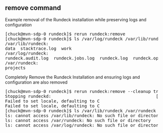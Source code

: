 remove command
--------------

Example removal of the Rundeck installation while preserving logs and configuration
<pre>
[chuck@mvn-sdp-0 rundeck]$ rerun rundeck:remove
[chuck@mvn-sdp-0 rundeck]$ ls /var/log/rundeck /var/lib/rundeck /var/rundeck               
/var/lib/rundeck:
data  stacktrace.log  work
/var/log/rundeck:
rundeck.audit.log  rundeck.jobs.log  rundeck.log  rundeck.options.log  service.log
/var/rundeck:
projects
</pre>

Completely Remove the Rundeck Installation and ensuring logs and configuration are also removed
<pre>
[chuck@mvn-sdp-0 rundeck]$ rerun rundeck:remove --cleanup true
Stopping rundeckd:                                         [  OK  ]
Failed to set locale, defaulting to C
Failed to set locale, defaulting to C
[chuck@mvn-sdp-0 rundeck]$ ls /var/lib/rundeck /var/rundeck /var/log/rundeck
ls: cannot access /var/lib/rundeck: No such file or directory
ls: cannot access /var/rundeck: No such file or directory
ls: cannot access /var/log/rundeck: No such file or directory
</pre>
